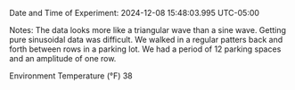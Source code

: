 Date and Time of Experiment: 2024-12-08 15:48:03.995 UTC-05:00

Notes: The data looks more like a triangular wave than a sine wave. Getting pure sinusoidal data was difficult. We walked in a regular patters back and forth between rows in a parking lot. We had a period of 12 parking spaces and an amplitude of one row.

Environment Temperature (°F)
38